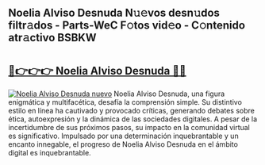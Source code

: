 ## Noelia Alviso Desnuda N𝚞𝚎vos desn𝚞dos filtr𝚊dos - Parts-WeC F𝚘tos vid𝚎o - C𝚘ntenido atr𝚊ctivo BSBKW

# <h2><a href="http://mb7v7rn.tromn.icu/?c=Noelia+Alviso+Desnuda">🔗👉👉👉 Noelia Alviso Desnuda 🔗🔗</a></h2>

[![Noelia Alviso Desnuda nuevo](https://i.imgur.com/pEAQMta.gif)](http://mb7v7rn.tromn.icu/?c=Noelia+Alviso+Desnuda)
Noelia Alviso Desnuda, una figura enigmática y multifacética, desafía la comprensión simple. Su distintivo estilo en línea ha cautivado y provocado críticas, generando debates sobre ética, autoexpresión y la dinámica de las sociedades digitales. A pesar de la incertidumbre de sus próximos pasos, su impacto en la comunidad virtual es significativo. Impulsado por una determinación inquebrantable y un encanto innegable, el progreso de Noelia Alviso Desnuda en el ámbito digital es inquebrantable.
